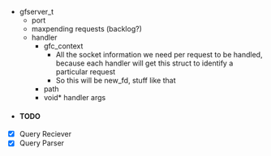 - gfserver_t
	- port
	- maxpending requests (backlog?)
	- handler
		- gfc_context
			- All the socket information we need per request to be handled, because each handler will get this struct to identify a particular request
			- So this will be new_fd, stuff like that 
		- path
		- void* handler args
- #### TODO
- [x] Query Reciever
- [x] Query Parser
